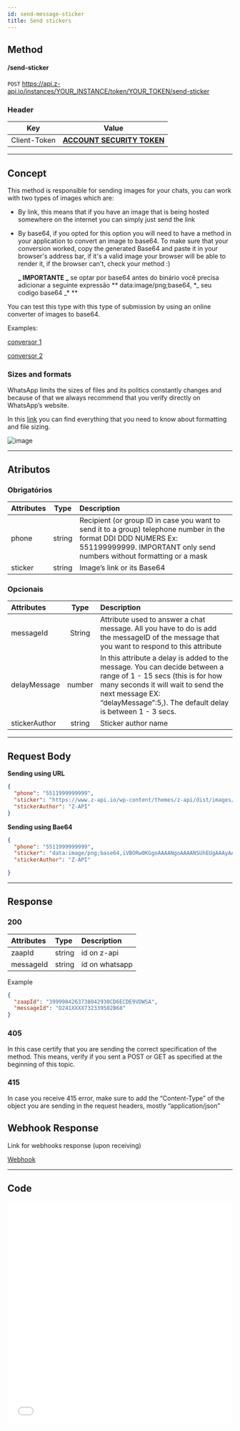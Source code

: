 ```yaml
---
id: send-message-sticker
title: Send stickers
---
```


## Method 

#### /send-sticker

`POST` https://api.z-api.io/instances/YOUR_INSTANCE/token/YOUR_TOKEN/send-sticker

### Header

|      Key       |            Value            |
| :------------: |     :-----------------:     |
|  Client-Token  | **[ACCOUNT SECURITY TOKEN](../security/client-token)** |

---

## Concept

This method is responsible for sending images for your chats, you can work with two types of images which are:

- By link, this means that if you have an image that is being hosted somewhere on the internet you can simply just send the link

- By base64, if you opted for this option you will need to have a method in your application to convert an image to base64. To make sure that your conversion worked, copy the generated Base64 and paste it in your browser's address bar, if it's a valid image your browser will be able to render it, if the browser can't, check your method :)

  **_ IMPORTANTE _** se optar por base64 antes do binário você precisa adicionar a seguinte expressão ** data:image/png;base64, \*_ seu codigo base64 _\* **

You can test this type with this type of submission by using an online converter of images to base64.

Examples:

[conversor 1]

[conversor 2]

[conversor 1]: https://www.base64-image.de/
[conversor 2]: https://base64.guru/converter/encode/image

### Sizes and formats

WhatsApp limits the sizes of files and its politics constantly changes and because of that we always recommend that you verify directly on WhatsApp’s website.

In this [link] you can find everything that you need to know about formatting and file sizing.

[link]: https://developers.facebook.com/docs/whatsapp/api/media

![image](../../../../../img/SendingSticker.jpeg)

---

## Atributos

### Obrigatórios

| Attributes | Type | Description |
| :-- | :-: | :-- |
| phone | string | Recipient (or group ID in case you want to send it to a group) telephone number in the format DDI DDD NUMERS Ex: 551199999999. IMPORTANT  only send numbers without formatting or a mask  |
| sticker | string | Image’s link or its Base64 |

### Opcionais

| Attributes | Type | Description |
| :-- | :-: | :-- |
| messageId | String | Attribute used to answer a chat message. All you have to do is add the messageID of the message that you want to respond to this attribute |
| delayMessage | number | In this attribute a delay is added to the message. You can decide between a range of 1 - 15 secs (this is for how many seconds it will wait to send the next message EX: “delayMessage”:5,). The default delay is between 1 - 3 secs. |
| stickerAuthor | string | Sticker author name |

---

## Request Body

**Sending using URL**
```json
{
  "phone": "5511999999999",
  "sticker": "https://www.z-api.io/wp-content/themes/z-api/dist/images/logo.svg",
  "stickerAuthor": "Z-API"
}
```

**Sending using Bae64**
```json
{
  "phone": "5511999999999",
  "sticker": "data:image/png;base64,iVBORw0KGgoAAAANgoAAAANSUhEUgAAAyAAAAMgCAIAAABUEpE",
  "stickerAuthor": "Z-API"

}
```

---

## Response

### 200

| Attributes | Type   | Description      |
| :-------- | :----- | :------------- |
| zaapId    | string | id on z-api    |
| messageId | string | id on whatsapp |

Example

```json
{
  "zaapId": "3999984263738042930CD6ECDE9VDWSA",
  "messageId": "D241XXXX732339502B68"
}
```

### 405

In this case certify that you are sending the correct specification of the method. This means, verify if you sent a POST or GET as specified at the beginning of this topic.

### 415

In case you receive 415 error, make sure to add the “Content-Type” of the object you are sending in the request headers, mostly “application/json”


## Webhook Response

Link for webhooks response (upon receiving)

[Webhook](../webhooks/on-message-received#exemplo-de-retorno-de-sticker)

---

## Code

<iframe src="//api.apiembed.com/?source=https://raw.githubusercontent.com/Z-API/z-api-docs/main/json-examples/send-sticker.json&targets=all" frameborder="0" scrolling="no" width="100%" height="500px" seamless></iframe>
